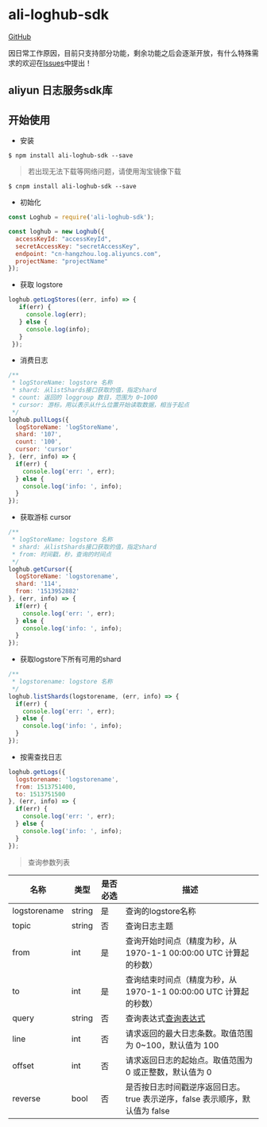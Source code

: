 # ali-loghub-sdk

[GitHub](https://github.com/Txiaozhe/ali-loghub-sdk)

因日常工作原因，目前只支持部分功能，剩余功能之后会逐渐开放，有什么特殊需求的欢迎在[Issues](https://github.com/Txiaozhe/ali-loghub-sdk/issues)中提出！

## aliyun 日志服务sdk库

## 开始使用

* 安装
```shell
$ npm install ali-loghub-sdk --save
```

> 若出现无法下载等网络问题，请使用淘宝镜像下载
```shell
$ cnpm install ali-loghub-sdk --save
```

* 初始化

```javascript
const Loghub = require('ali-loghub-sdk');

const loghub = new Loghub({
  accessKeyId: "accessKeyId",
  secretAccessKey: "secretAccessKey",
  endpoint: "cn-hangzhou.log.aliyuncs.com",
  projectName: "projectName"
});
```

* 获取 logstore

```javascript
loghub.getLogStores((err, info) => {
   if(err) {
     console.log(err);
   } else {
     console.log(info);
   }
 });
```

* 消费日志

```javascript
/**
 * logStoreName: logstore 名称
 * shard: 从listShards接口获取的值，指定shard
 * count: 返回的 loggroup 数目，范围为 0~1000
 * cursor: 游标，用以表示从什么位置开始读取数据，相当于起点
 */
loghub.pullLogs({
  logStoreName: 'logStoreName',
  shard: '107',
  count: '100',
  cursor: 'cursor'
}, (err, info) => {
  if(err) {
    console.log('err: ', err);
  } else {
    console.log('info: ', info);
  }
});
```

* 获取游标 cursor

```javascript
/**
 * logStoreName: logstore 名称
 * shard: 从listShards接口获取的值，指定shard
 * from: 时间戳，秒，查询的时间点
 */
loghub.getCursor({
  logStoreName: 'logstorename',
  shard: '114',
  from: '1513952882'
}, (err, info) => {
  if(err) {
    console.log('err: ', err);
  } else {
    console.log('info: ', info);
  }
});
```

* 获取logstore下所有可用的shard

```javascript
/**
 * logstorename: logstore 名称
 */
loghub.listShards(logstorename, (err, info) => {
  if(err) {
    console.log('err: ', err);
  } else {
    console.log('info: ', info);
  }
});
```

* 按需查找日志

```javascript
loghub.getLogs({
  logstorename: 'logstorename',
  from: 1513751400,
  to: 1513751500
}, (err, info) => {
  if(err) {
    console.log('err: ', err);
  } else {
    console.log('info: ', info);
  }
});
```

> 查询参数列表

| 名称           | 类型     | 是否必选 | 描述                                       |
| ------------ | ------ | ---- | ---------------------------------------- |
| logstorename | string | 是    | 查询的logstore名称                            |
| topic        | string | 否    | 查询日志主题                                   |
| from         | int    | 是    | 查询开始时间点（精度为秒，从 1970-1-1 00:00:00 UTC 计算起的秒数） |
| to           | int    | 是    | 查询结束时间点（精度为秒，从 1970-1-1 00:00:00 UTC 计算起的秒数） |
| query        | string | 否    | 查询表达式[查询表达式](https://help.aliyun.com/document_detail/29060.html?spm=5176.doc29029.2.3.1I4eIH) |
| line         | int    | 否    | 请求返回的最大日志条数。取值范围为 0~100，默认值为 100         |
| offset       | int    | 否    | 请求返回日志的起始点。取值范围为 0 或正整数，默认值为 0           |
| reverse      | bool   | 否    | 是否按日志时间戳逆序返回日志。true 表示逆序，false 表示顺序，默认值为 false |